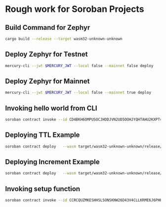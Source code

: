 # Rough work for Soroban Projects

## Build Command for Zephyr
```bash
cargo build --release --target wasm32-unknown-unknown
``` 

## Deploy Zephyr for Testnet
```bash
mercury-cli --jwt $MERCURY_JWT --local false --mainnet false deploy
```

## Deploy Zephyr for Mainnet
```bash
mercury-cli --jwt $MERCURY_JWT --local false --mainnet true deploy
```

## Invoking hello world from CLI
```bash
soroban contract invoke --id CD4BKH6OMPUSOCJHDDJVN2UD5OOHJYQHTAHU2KXPT4EFSQYXLYGG3D2V --network testnet --source SB66VLFNPAMBIAS5FLPY5NEKALZA64INYELFYEGPT53UI7S6ORPMSLK5 --cost -- hello --arg "World"
```


## Deploying TTL Example
```bash
soroban contract deploy   --wasm target/wasm32-unknown-unknown/release/soroban_ttl_example.wasm   --source SDTJQOTJLSVZSVTDX2OU4C7PC6CORXEZ3S65QWEMAHEXCMIHKNW6FCPP   --network testnet
```

## Deploying Increment Example
```bash
soroban contract deploy   --wasm target/wasm32-unknown-unknown/release/soroban_increment_contract.wasm  --source SDTJQOTJLSVZSVTDX2OU4C7PC6CORXEZ3S65QWEMAHEXCMIHKNW6FCPP   --network testnet
```

## Invoking setup function
```bash
soroban contract invoke --id CCRCQUZMKESHHSLSONSKNW26D43V4CLLKRME6J6PHKR3MSDLQVRIRE4X --network testnet --source SD4QOBGVANZWLGNXXCQUNOETLUI5WNABANY3VDCEGGJ6MZMYZQXQGGRH --cost -- setup
```